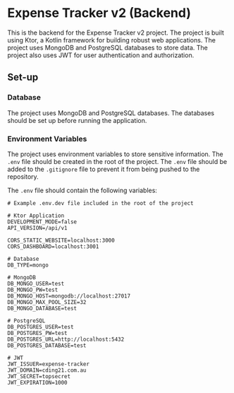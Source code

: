 # Expense Tracker v2 (Backend)
This is the backend for the Expense Tracker v2 project. The project is built using Ktor, a Kotlin framework for building
robust web applications. The project uses MongoDB and PostgreSQL databases to store data. The project also uses JWT for 
user authentication and authorization.


## Set-up
### Database
The project uses MongoDB and PostgreSQL databases. The databases should be set up before running the application.

### Environment Variables
The project uses environment variables to store sensitive information. The `.env` file should be created in the root of 
the project. The `.env` file should be added to the `.gitignore` file to prevent it from being pushed to the repository. 

The `.env` file should contain the following variables:

``` properties
# Example .env.dev file included in the root of the project

# Ktor Application
DEVELOPMENT_MODE=false
API_VERSION=/api/v1

CORS_STATIC_WEBSITE=localhost:3000
CORS_DASHBOARD=localhost:3001

# Database
DB_TYPE=mongo

# MongoDB
DB_MONGO_USER=test
DB_MONGO_PW=test
DB_MONGO_HOST=mongodb://localhost:27017
DB_MONGO_MAX_POOL_SIZE=32
DB_MONGO_DATABASE=test

# PostgreSQL
DB_POSTGRES_USER=test
DB_POSTGRES_PW=test
DB_POSTGRES_URL=http://localhost:5432
DB_POSTGRES_DATABASE=test

# JWT
JWT_ISSUER=expense-tracker
JWT_DOMAIN=cding21.com.au
JWT_SECRET=topsecret
JWT_EXPIRATION=1000
```